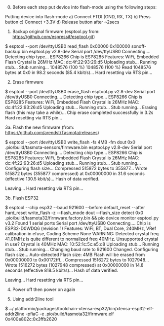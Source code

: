 0. Before each step put device into flash-mode using the following steps:

Putting device into flash-mode
a) Connect FTDI (GND, RX, TX)
b) Press button
c) Connect +3.3V
d) Release button after ~2secs

1. Backup original firmware (esptool.py from: https://github.com/espressif/esptool.git)

$ esptool --port /dev/ttyUSB0 read_flash 0x00000 0x100000 sonoff-backup.bin
esptool.py v2.8-dev
Serial port /dev/ttyUSB0
Connecting....
Detecting chip type... ESP8266
Chip is ESP8285
Features: WiFi, Embedded Flash
Crystal is 26MHz
MAC: dc:4f:22:93:26:d5
Uploading stub...
Running stub...
Stub running...
1048576 (100 %)
1048576 (100 %)
Read 1048576 bytes at 0x0 in 98.2 seconds (85.4 kbit/s)...
Hard resetting via RTS pin...

2. Erase firmware

$ esptool --port /dev/ttyUSB0 erase_flash
esptool.py v2.8-dev
Serial port /dev/ttyUSB0
Connecting....
Detecting chip type... ESP8266
Chip is ESP8285
Features: WiFi, Embedded Flash
Crystal is 26MHz
MAC: dc:4f:22:93:26:d5
Uploading stub...
Running stub...
Stub running...
Erasing flash (this may take a while)...
Chip erase completed successfully in 3.2s
Hard resetting via RTS pin...

3a. Flash the new firmware (from: https://github.com/arendst/Tasmota/releases)

$ esptool --port /dev/ttyUSB0 write_flash -fs 4MB -fm dout 0x0 .pio/build/tasmota-sensors/firmware.bin
esptool.py v2.8-dev
Serial port /dev/ttyUSB0
Connecting....
Detecting chip type... ESP8266
Chip is ESP8285
Features: WiFi, Embedded Flash
Crystal is 26MHz
MAC: dc:4f:22:93:26:d5
Uploading stub...
Running stub...
Stub running...
Configuring flash size...
Compressed 515872 bytes to 355877...
Wrote 515872 bytes (355877 compressed) at 0x00000000 in 31.6 seconds (effective 130.5 kbit/s)...
Hash of data verified.

Leaving...
Hard resetting via RTS pin...

3b. Flash ESP32

$ esptool --chip esp32 --baud 921600 --before default_reset --after hard_reset write_flash -z --flash_mode dout --flash_size detect 0x0 .pio/build/tasmota32/firmware.factory.bin && pio device monitor
esptool.py v3.2
Found 1 serial ports
Serial port /dev/ttyUSB0
Connecting....
Chip is ESP32-D0WDQ6 (revision 1)
Features: WiFi, BT, Dual Core, 240MHz, VRef calibration in efuse, Coding Scheme None
WARNING: Detected crystal freq 41.01MHz is quite different to normalized freq 40MHz. Unsupported crystal in use?
Crystal is 40MHz
MAC: 10:52:1c:5c:e5:d8
Uploading stub...
Running stub...
Stub running...
Changing baud rate to 921600
Changed.
Configuring flash size...
Auto-detected Flash size: 4MB
Flash will be erased from 0x00000000 to 0x00172fff...
Compressed 1516272 bytes to 1027948...
Wrote 1516272 bytes (1027948 compressed) at 0x00000000 in 14.8 seconds (effective 818.5 kbit/s)...
Hash of data verified.

Leaving...
Hard resetting via RTS pin...

4. Power off then power on again

5. Using addr2line tool

$ ~/.platformio/packages/toolchain-xtensa-esp32/bin/xtensa-esp32-elf-addr2line -pfiaC -e .pio/build/tasmota32/firmware.elf 0x400e802c:0x3ffb2620
